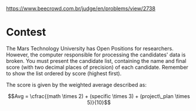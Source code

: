 https://www.beecrowd.com.br/judge/en/problems/view/2738

# Contest

The Mars Technology University has Open Positions for researchers. However,
the computer responsible for processing the candidates' data is broken. You
must present the candidate list, containing the name and final score (with two
decimal places of precision) of each candidate. Remember to show the list
ordered by score (highest first).

The score is given by the weighted average described as:

$$Avg = \cfrac{(math \times 2) + (specific \times 3) + (project\_plan \times 5)}{10}$$
